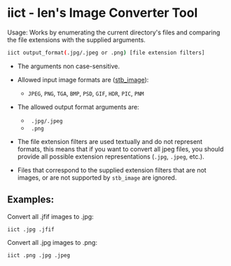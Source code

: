 # iict - Ien's Image Converter Tool

Usage:
Works by enumerating the current directory's files and comparing the file extensions with the supplied arguments.

```sh
iict output_format(.jpg/.jpeg or .png) [file extension filters]
```

- The arguments non case-sensitive.

- Allowed input image formats are ([stb_image](https://github.com/nothings/stb/blob/master/stb_image.h)):
    - `JPEG`, `PNG`, `TGA`, `BMP`, `PSD`, `GIF`, `HDR`, `PIC`, `PNM`
    
- The allowed output format arguments are:
  - ` .jpg/.jpeg` 
  - ` .png`
  
- The file extension filters are used textually and do not represent formats, 
this means that if you want to convert all jpeg files, you should provide all possible extension representations (`.jpg`, `.jpeg`, etc.).

- Files that correspond to the supplied extension filters that are not images, or are not supported by
`stb_image` are ignored.

## Examples:

Convert all .jfif images to .jpg:

```
iict .jpg .jfif
```

Convert all .jpg images to .png:

```
iict .png .jpg .jpeg
```
